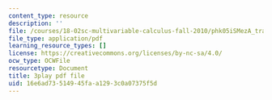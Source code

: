```yaml
---
content_type: resource
description: ''
file: /courses/18-02sc-multivariable-calculus-fall-2010/phk05iSMezA_transcript.pdf
file_type: application/pdf
learning_resource_types: []
license: https://creativecommons.org/licenses/by-nc-sa/4.0/
ocw_type: OCWFile
resourcetype: Document
title: 3play pdf file
uid: 16e6ad73-5149-45fa-a129-3c0a07375f5d
---
```

